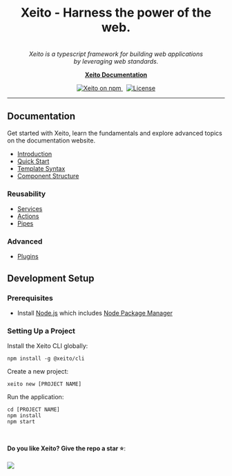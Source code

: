 <h1 align="center">Xeito - Harness the power of the web.</h1>

<p align="center">
  <!--<img src="aio/src/assets/images/logos/angular/angular.png" alt="angular-logo" width="120px" height="120px"/>-->
  <br>
  <i>Xeito is a typescript framework for building web applications
    <br> by leveraging web standards.</i>
  <br>
</p>

<p align="center">
  <a href="https://aerotoad.github.io/xeito-docs/"><strong>Xeito Documentation</strong></a>
  <br>
</p>

<p align="center">
  <a href="https://www.npmjs.com/@xeito/core">
    <img src="https://img.shields.io/npm/v/@xeito/core.svg?logo=npm&logoColor=fff&label=NPM+package&color=f59e0b" alt="Xeito on npm" />
  </a>&nbsp;
  <a href="https://github.com/aerotoad/xeito/blob/main/LICENSE">
    <img src="https://img.shields.io/github/license/aerotoad/xeito" alt="License" />
  </a>
</p>

<hr>

## Documentation

Get started with Xeito, learn the fundamentals and explore advanced topics on the documentation website.

- [Introduction](https://aerotoad.github.io/xeito-docs/guide/introduction.html)
- [Quick Start](https://aerotoad.github.io/xeito-docs/guide/quick-start.html)
- [Template Syntax](https://aerotoad.github.io/xeito-docs/essentials/template-syntax.html)
- [Component Structure](https://aerotoad.github.io/xeito-docs/components/structure.html)

### Reusability

- [Services](https://aerotoad.github.io/xeito-docs/reusability/services.html)
- [Actions](https://aerotoad.github.io/xeito-docs/reusability/actions.html)
- [Pipes](https://aerotoad.github.io/xeito-docs/reusability/pipes.html)

### Advanced

- [Plugins](https://aerotoad.github.io/xeito-docs/reusability/plugins.html)


## Development Setup

### Prerequisites

- Install [Node.js](https://nodejs.org/en/) which includes [Node Package Manager](https://www.npmjs.com/get-npm)

### Setting Up a Project

Install the Xeito CLI globally:

```
npm install -g @xeito/cli
```

Create a new project:

```
xeito new [PROJECT NAME]
```

Run the application:

```
cd [PROJECT NAME]
npm install
npm start
```
<br>


**Do you like Xeito? Give the repo a star :star:**:
<br><br>
<a href="https://github.com/aerotoad/xeito">
  <img src="https://img.shields.io/github/stars/aerotoad/xeito?label=Star%20Xeito&style=social"/>
</a>
